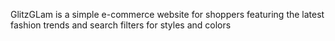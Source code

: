 GlitzGLam is a simple e-commerce website for shoppers featuring the latest fashion trends and search filters for styles and colors
